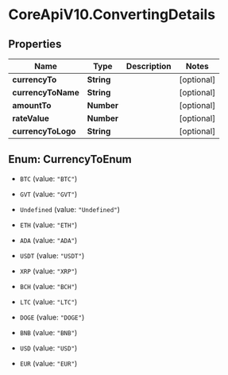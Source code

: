 # CoreApiV10.ConvertingDetails

## Properties
Name | Type | Description | Notes
------------ | ------------- | ------------- | -------------
**currencyTo** | **String** |  | [optional] 
**currencyToName** | **String** |  | [optional] 
**amountTo** | **Number** |  | [optional] 
**rateValue** | **Number** |  | [optional] 
**currencyToLogo** | **String** |  | [optional] 


<a name="CurrencyToEnum"></a>
## Enum: CurrencyToEnum


* `BTC` (value: `"BTC"`)

* `GVT` (value: `"GVT"`)

* `Undefined` (value: `"Undefined"`)

* `ETH` (value: `"ETH"`)

* `ADA` (value: `"ADA"`)

* `USDT` (value: `"USDT"`)

* `XRP` (value: `"XRP"`)

* `BCH` (value: `"BCH"`)

* `LTC` (value: `"LTC"`)

* `DOGE` (value: `"DOGE"`)

* `BNB` (value: `"BNB"`)

* `USD` (value: `"USD"`)

* `EUR` (value: `"EUR"`)




